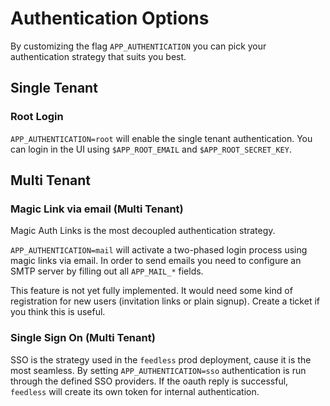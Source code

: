 # Authentication Options

By customizing the flag `APP_AUTHENTICATION` you can pick your authentication strategy that suits you best.

## Single Tenant
### Root Login
`APP_AUTHENTICATION=root` will enable the single tenant authentication. You can login in the UI using `$APP_ROOT_EMAIL` and `$APP_ROOT_SECRET_KEY`.

## Multi Tenant
### Magic Link via email (Multi Tenant)
Magic Auth Links is the most decoupled authentication strategy. 

`APP_AUTHENTICATION=mail` will activate a two-phased login process using magic links via email.
In order to send emails you need to configure an SMTP server by filling out all `APP_MAIL_*` fields.

This feature is not yet fully implemented. It would need some kind of registration for new users (invitation links or plain signup). Create a ticket if
you think this is useful.

### Single Sign On (Multi Tenant)
SSO is the strategy used in the `feedless` prod deployment, cause it is the most seamless. 
By setting `APP_AUTHENTICATION=sso` authentication is run through the defined SSO providers. If the oauth reply is successful, `feedless` will 
create its own token for internal authentication.
